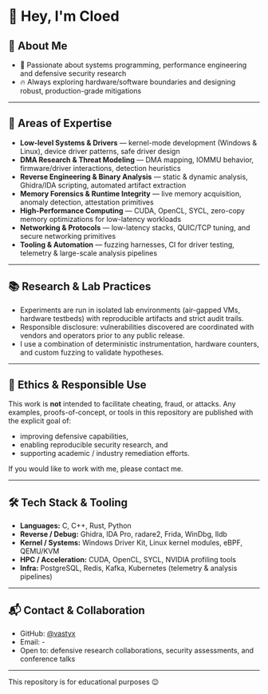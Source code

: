 # 👋 Hey, I'm Cloed


## 🚀 About Me
- 🎯 Passionate about systems programming, performance engineering and defensive security research  
- 🔥 Always exploring hardware/software boundaries and designing robust, production-grade mitigations
---

## 🧠 Areas of Expertise
- **Low-level Systems & Drivers** — kernel-mode development (Windows & Linux), device driver patterns, safe driver design  
- **DMA Research & Threat Modeling** — DMA mapping, IOMMU behavior, firmware/driver interactions, detection heuristics  
- **Reverse Engineering & Binary Analysis** — static & dynamic analysis, Ghidra/IDA scripting, automated artifact extraction  
- **Memory Forensics & Runtime Integrity** — live memory acquisition, anomaly detection, attestation primitives  
- **High-Performance Computing** — CUDA, OpenCL, SYCL, zero-copy memory optimizations for low-latency workloads  
- **Networking & Protocols** — low-latency stacks, QUIC/TCP tuning, and secure networking primitives  
- **Tooling & Automation** — fuzzing harnesses, CI for driver testing, telemetry & large-scale analysis pipelines

---

## 📚 Research & Lab Practices
- Experiments are run in isolated lab environments (air-gapped VMs, hardware testbeds) with reproducible artifacts and strict audit trails.  
- Responsible disclosure: vulnerabilities discovered are coordinated with vendors and operators prior to any public release.  
- I use a combination of deterministic instrumentation, hardware counters, and custom fuzzing to validate hypotheses.

---

## 🧾 Ethics & Responsible Use
This work is **not** intended to facilitate cheating, fraud, or attacks. Any examples, proofs-of-concept, or tools in this repository are published with the explicit goal of:
- improving defensive capabilities,  
- enabling reproducible security research, and  
- supporting academic / industry remediation efforts.

If you would like to work with me, please contact me.

---

## 🛠 Tech Stack & Tooling
- **Languages:** C, C++, Rust, Python  
- **Reverse / Debug:** Ghidra, IDA Pro, radare2, Frida, WinDbg, lldb  
- **Kernel / Systems:** Windows Driver Kit, Linux kernel modules, eBPF, QEMU/KVM  
- **HPC / Acceleration:** CUDA, OpenCL, SYCL, NVIDIA profiling tools  
- **Infra:** PostgreSQL, Redis, Kafka, Kubernetes (telemetry & analysis pipelines)

---

## 📬 Contact & Collaboration
- GitHub: [@vastyx](https://github.com/vastyx)  
- Email: -  
- Open to: defensive research collaborations, security assessments, and conference talks

---
This repository is for educational purposes 😉
